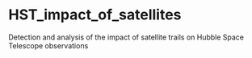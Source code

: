 # HST_impact_of_satellites
Detection and analysis of the impact of satellite trails on Hubble Space Telescope observations
